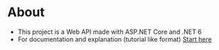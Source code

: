 # About
- This project is a Web API made with ASP.NET Core and .NET 6
- For documentation and explanation (tutorial like format) [Start here](1.%20Start.md)

